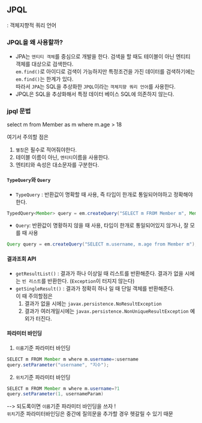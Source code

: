 ## JPQL
: 객체지향적 쿼리 언어

### JPQL을 왜 사용할까?

- JPA는 ```엔티티 객체```를 중심으로 개발을 한다. 검색을 할 때도 테이블이 아닌 엔티티 객체를 대상으로 검색한다.      
```em.find()```로 아이디로 검색이 가능하지만 특정조건을 가진 데이터를 검색하기에는 ```em.find()```는 한계가 있다.   
  따라서 ```JPA```는 SQL을 추상화한 ```JPQL```이라는 ```객체지향 쿼리 언어```를 사용한다.
- JPQL은 SQL을 추상화해서 특정 데이터 베이스 SQL에 의존하지 않는다. 

### jpql 문법   

select m from Member as m where m.age > 18   

여기서 주의할 점은
1) ```별칭```은 필수로 적어줘야한다.
2) 테이블 이름이 아닌, ```엔티티```이름을 사용한다. 
3) 엔티티와 속성은 대소문자를 구분한다.

#### ```TypeQuery```와 ```Query```
- ```TypeQuery``` : 반환값이 명확할 때 사용, 즉 타입이 한개로 통일되어야하고 정확해야한다.   
```java
TypedQuery<Member> query = em.createQuery("SELECT m FROM Member m", Member.class); 
```

- ```Query```: 반환값이 명황하지 않을 때 사용, 타입이 한개로 통일되어있지 않거나, 잘 모를 때 사용
```java
Query query = em.createQuery("SELECT m.username, m.age from Member m"); 
```

#### 결과조회 API
- ```getResultList()``` : 결과가 하나 이상일 때 리스트를 반환해준다. 결과가 없을 시에는 ```빈 리스트```를 반환한다.
(```Exception```이 터지지 않는다)
- ```getSingleResult()``` : 결과가 정확히 하나 일 때 단일 객체를 반환해준다.   
  이 때 주의할점은
  1) 결과가 없을 시에는 ``` javax.persistence.NoResultException ```
  2) 결과가 여러개일시에는 ``` javax.persistence.NonUniqueResultException ```
  예외가 터진다.


#### 파라미터 바인딩
1) ```이름```기준 파라미터 바인딩
```java
SELECT m FROM Member m where m.username=:username
query.setParameter("username", "지수");
```

2) ```위치```기준 파라미터 바인딩
```java
SELECT m FROM Member m where m.username=?1
query.setParameter(1, usernameParam)
```

--> 되도록이면 ```이름```기준 파라미터 바인딩을 쓰자 !   
```위치```기준 파라미터바인딩은 중간에 질의문을 추가할 경우 헷갈릴 수 있기 때문 


